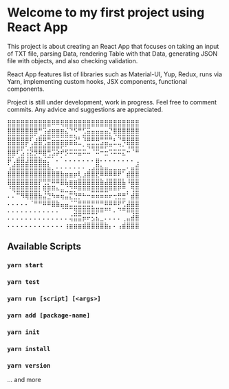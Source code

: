 # Welcome to my first project using React App
 
This project is about creating an React App that focuses on taking an input of TXT file, parsing Data, rendering Table with that Data, generating JSON file with objects, and also checking validation.

React App features list of libraries such as Material-UI, Yup, Redux, runs via Yarn, implementing custom hooks, JSX components, functional components.

Project is still under development, work in progress. Feel free to comment commits. Any advice and suggestions are appreciated.

⣿⣿⣿⣿⣿⣿⣿⣿⣿⣿⠿⠿⢿⣿⣿⣿⣿⣿⣿⣿⣿⣿⣿⣿⣿⣿⣿⣿⣿⣿
⣿⣿⣿⣿⣿⣿⣿⠛⢩⣴⣶⣶⣶⣌⠙⠫⠛⢋⣭⣤⣤⣤⣤⡙⣿⣿⣿⣿⣿⣿
⣿⣿⣿⣿⣿⡟⢡⣾⣿⠿⣛⣛⣛⣛⣛⡳⠆⢻⣿⣿⣿⠿⠿⠷⡌⠻⣿⣿⣿⣿
⣿⣿⣿⣿⠏⣰⣿⣿⣴⣿⣿⣿⡿⠟⠛⠛⠒⠄⢶⣶⣶⣾⡿⠶⠒⠲⠌⢻⣿⣿
⣿⣿⠏⣡⢨⣝⡻⠿⣿⢛⣩⡵⠞⡫⠭⠭⣭⠭⠤⠈⠭⠒⣒⠩⠭⠭⣍⠒⠈⠛
⡿⢁⣾⣿⣸⣿⣿⣷⣬⡉⠁⠄⠁⠄⠄⠄⠄⠄⠄⠄⣶⠄⠄⠄⠄⠄⠄⠄⠄⢀
⢡⣾⣿⣿⣿⣿⣿⣿⣿⣧⡀⠄⠄⠄⠄⠄⠄⠄⢀⣠⣿⣦⣤⣀⣀⣀⣀⠄⣤⣾
⣿⣿⣿⣿⣿⣿⣿⣿⣿⣿⣿⣿⣷⣶⣶⡶⢇⣰⣿⣿⣟⠿⠿⠿⠿⠟⠁⣾⣿⣿
⣿⣿⣿⣿⣿⣿⣿⡟⢛⡛⠿⠿⣿⣧⣶⣶⣿⣿⣿⣿⣿⣷⣼⣿⣿⣿⣧⠸⣿⣿
⠘⢿⣿⣿⣿⣿⣿⡇⢿⡿⠿⠦⣤⣈⣙⡛⠿⠿⠿⣿⣿⣿⣿⠿⠿⠟⠛⡀⢻⣿
⠄⠄⠉⠻⢿⣿⣿⣷⣬⣙⠳⠶⢶⣤⣍⣙⡛⠓⠒⠶⠶⠶⠶⠖⢒⣛⣛⠁⣾⣿
⠄⠄⠄⠄⠄⠈⠛⠛⠿⠿⣿⣷⣤⣤⣈⣉⣛⣛⣛⡛⠛⠛⠿⠿⠿⠟⢋⣼⣿⣿
⠄⠄⠄⠄⠄⠄⠄⠄⠄⠄⠄⠄⠈⠉⠉⣻⣿⣿⣿⣿⡿⠿⠛⠃⠄⠙⠛⠿⢿⣿
⠄⠄⠄⠄⠄⠄⠄⠄⠄⠄⠄⠄⠄⠄⢬⣭⣭⡶⠖⣢⣦⣀⠄⠄⠄⠄⢀⣤⣾⣿
⠄⠄⠄⠄⠄⠄⠄⠄⠄⠄⠄⠄⠄⢰⣶⣶⣶⣾⣿⣿⣿⣿⣷⡄⠄⢠⣾⣿⣿⣿

## Available Scripts

### `yarn start`
### `yarn test`
### `yarn run [script] [<args>]`
### `yarn add [package-name]`
### `yarn init`
### `yarn install`
### `yarn version`

... and more
